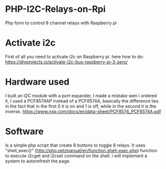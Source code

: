 # PHP-I2C-Relays-on-Rpi
Php form to control 8 channel relays with Raspberry pi

# Activate i2c
First of all you need to activate i2c on Raspberry pi.
here how to do: https://diyprojects.io/activate-i2c-bus-raspberry-pi-3-zero/

# Hardware used
I built an I2C module with a port expander, I made a mistake wen i ordered it, I used a PCF8574AP instead of a PCF8574A, basically the difference lies in the fact that in the first 0 it is on and 1 is off, while in the second it is the inverse.
https://www.nxp.com/docs/en/data-sheet/PCF8574_PCF8574A.pdf

# Software
Is a simple php script that create 8 buttons to toggle 8 relays. It uses "shell_exec()" (http://php.net/manual/en/function.shell-exec.php) function to execute i2cget and i2cset command on the shell. i will implement a system to autorefresh the page.
